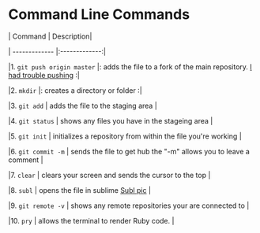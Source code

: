 # Command Line Commands
| Command | Description|

| ------------- |:-------------:|


|1. `git push origin master` |: adds the file to a fork of the main repository.
[I had trouble pushing](http://i.imgur.com/D7Z7sVi) :|

|2. `mkdir` |: creates a directory or folder :|

|3. `git add` | adds the file to the staging area |

|4. `git status` | shows any files you have in the stageing area |

|5. `git init` | initializes a repository from within the file you're working |

|6. `git commit -m` | sends the file to get hub the "-m" allows you to leave a comment |

|7. `clear` | clears your screen and sends the cursor to the top |

|8. `subl` | opens the file in sublime
[Subl pic](http://i.imgur.com/aYlTQwK) |

|9. `git remote -v` | shows any remote repositories your are connected to |

|10. `pry` | allows the terminal to render Ruby code. |
